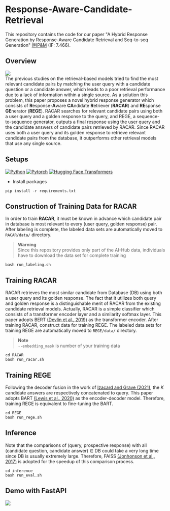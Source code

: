 # Response-Aware-Candidate-Retrieval
This repository contains the code for our paper "A Hybrid Response Generation by Response-Aware Candidate Retrieval and Seq-to-seq Generation" [@IP&M](https://www.sciencedirect.com/journal/information-processing-and-management) (IF: 7.466).

## Overview
<img src='https://user-images.githubusercontent.com/55969260/208833618-034cfad2-03f4-4387-875a-db0cd0b23fcc.png'> <br>
The previous studies on the retrieval-based models tried to find the most relevant candidate pairs by matching the user query with a candidate question or a candidate answer, which leads to a poor retrieval performance due to a lack of information within a single source. As a solution this problem, this paper proposes a novel hybrid response generator which consists of **R**esponse-**A**ware **CA**ndidate **R**etriever (**RACAR**) and **RE**sponse **GE**nerator (**REGE**). RACAR searches for relevant candidate pairs using both a user query and a golden response to the query, and REGE, a sequence-to-sequence generator, outputs a final response using the user query and the candidate answers of candidate pairs retrieved by RACAR. Since RACAR uses both a user query and its golden response to retrieve relevant candidate pairs from the database, it outperforms other retrieval models that use any single source.

## Setups
[![Python](https://img.shields.io/badge/python-3.8.5-blue?logo=python&logoColor=FED643)](https://www.python.org/downloads/release/python-385/)
[![Pytorch](https://img.shields.io/badge/pytorch-1.7.1-red?logo=pytorch)](https://pytorch.org/get-started/previous-versions/)
[![Hugging Face Transformers](https://img.shields.io/badge/%F0%9F%A4%97-Transformers|4.24.0-pink?color=FF33CC)](https://github.com/huggingface/transformers)

- Install packages
```
pip install -r requirements.txt
```
## Construction of Training Data for RACAR
In order to train **RACAR**, it must be known in advance which candidate pair in database is most relevant to every (user query, golden response) pair. After labeling is complete, the labeled data sets are automatically moved to `RACAR/data/` directory.
> **Warning** <br>
> Since this repository provides only part of the AI-Hub data, individuals have to download the data set for complete training

```
bash run_labeling.sh
```

## Training RACAR
RACAR retrieves the most similar candidate from Database (DB) using both a user query and its golden response. The fact that it utilizes both query and golden response is a distinguishable merit of RACAR from the existing candidate retrieval models. Actually, RACAR is a simple classifier which consists of a transformer encoder layer and a similarity softmax layer. This paper adopts BERT [(Devlin et al., 2019)](https://arxiv.org/abs/1810.04805) as the transformer encoder.
After training RACAR, construct data for training REGE. The labeled data sets for training REGE are automatically moved to `REGE/data/` directory. 
> **Note** <br>
> `--embedding_mask` is number of your training data
```
cd RACAR
bash run_racar.sh
```

## Training REGE
Following the decoder fusion in the work of [Izacard and Grave (2021)](https://arxiv.org/abs/2007.01282), the *K* candidate answers are respectively concatenated to query. This paper adopts BART [(Lewis et al., 2020)](https://arxiv.org/abs/1910.13461) as the encoder-decoder model. Therefore, training REGE is equivalent to fine-tuning the BART.
```
cd REGE
bash run_rege.sh
```

## Inference
Note that the comparisons of (query, prospective response) with all (candidate question, candidate answer) ∈ DB could take a very long time since DB is usually extremely large. Therefore, FAISS [(Jonhonson et al., 2017)](https://arxiv.org/abs/1702.08734) is adopted for the speedup of this comparison process.
```
cd inference
bash run_eval.sh
```

## Demo with FastAPI
<img src = "https://user-images.githubusercontent.com/55969260/200460525-ac04b760-0b66-4371-84f5-d82f15d1b1e6.gif"> <br>
